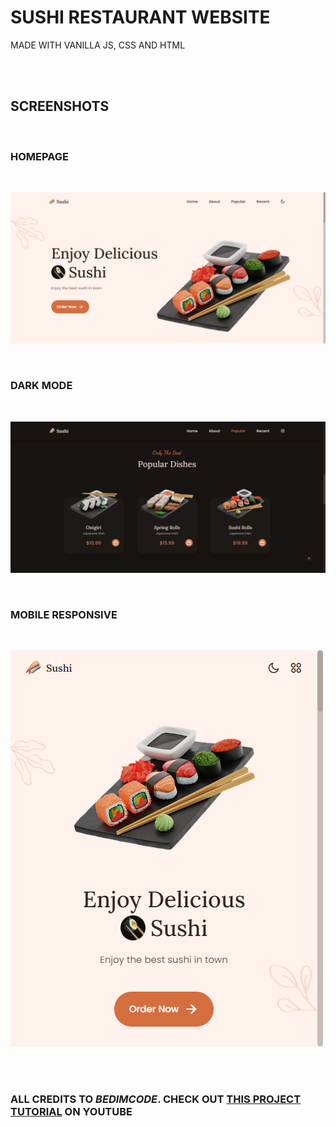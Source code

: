 # SUSHI RESTAURANT WEBSITE

MADE WITH VANILLA JS, CSS AND HTML

<br /><br />

## SCREENSHOTS

<br />

### HOMEPAGE

<br />

![homepage](./assets/project_screenshot/sushi-home.png)

<br />

### DARK MODE

<br />

![dark mode](./assets/project_screenshot/sushi-dark-mode-popular.png)

<br />

### MOBILE RESPONSIVE

<br />

![mobile responsive](./assets/project_screenshot/sushi-mobile-home.png)

<br /><br />

### ALL CREDITS TO **_BEDIMCODE_**. CHECK OUT [THIS PROJECT TUTORIAL](https://www.youtube.com/watch?v=HW1zt2EPMqY) ON YOUTUBE